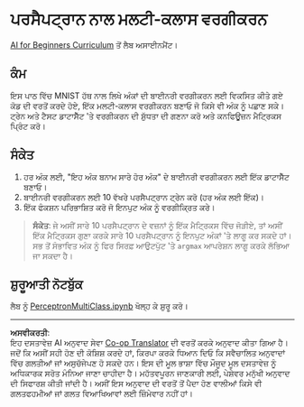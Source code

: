 <!--
CO_OP_TRANSLATOR_METADATA:
{
  "original_hash": "ba5d1eb353d20d3e7181066b3c424b99",
  "translation_date": "2025-08-29T06:53:08+00:00",
  "source_file": "lessons/3-NeuralNetworks/03-Perceptron/lab/README.md",
  "language_code": "pa"
}
-->
# ਪਰਸੈਪਟ੍ਰਾਨ ਨਾਲ ਮਲਟੀ-ਕਲਾਸ ਵਰਗੀਕਰਨ

[AI for Beginners Curriculum](https://github.com/microsoft/ai-for-beginners) ਤੋਂ ਲੈਬ ਅਸਾਈਨਮੈਂਟ।

## ਕੰਮ

ਇਸ ਪਾਠ ਵਿੱਚ MNIST ਹੱਥ ਨਾਲ ਲਿਖੇ ਅੰਕਾਂ ਦੀ ਬਾਈਨਰੀ ਵਰਗੀਕਰਨ ਲਈ ਵਿਕਸਿਤ ਕੀਤੇ ਗਏ ਕੋਡ ਦੀ ਵਰਤੋਂ ਕਰਦੇ ਹੋਏ, ਇੱਕ ਮਲਟੀ-ਕਲਾਸ ਵਰਗੀਕਰਨ ਬਣਾਓ ਜੋ ਕਿਸੇ ਵੀ ਅੰਕ ਨੂੰ ਪਛਾਣ ਸਕੇ। ਟ੍ਰੇਨ ਅਤੇ ਟੈਸਟ ਡਾਟਾਸੈੱਟ 'ਤੇ ਵਰਗੀਕਰਨ ਦੀ ਸ਼ੁੱਧਤਾ ਦੀ ਗਣਨਾ ਕਰੋ ਅਤੇ ਕਨਫਿਊਜ਼ਨ ਮੈਟ੍ਰਿਕਸ ਪ੍ਰਿੰਟ ਕਰੋ।

## ਸੰਕੇਤ

1. ਹਰ ਅੰਕ ਲਈ, "ਇਹ ਅੰਕ ਬਨਾਮ ਸਾਰੇ ਹੋਰ ਅੰਕ" ਦੇ ਬਾਈਨਰੀ ਵਰਗੀਕਰਨ ਲਈ ਇੱਕ ਡਾਟਾਸੈੱਟ ਬਣਾਓ।
1. ਬਾਈਨਰੀ ਵਰਗੀਕਰਨ ਲਈ 10 ਵੱਖਰੇ ਪਰਸੈਪਟ੍ਰਾਨ ਟ੍ਰੇਨ ਕਰੋ (ਹਰ ਅੰਕ ਲਈ ਇੱਕ)।
1. ਇੱਕ ਫੰਕਸ਼ਨ ਪਰਿਭਾਸ਼ਿਤ ਕਰੋ ਜੋ ਇਨਪੁਟ ਅੰਕ ਨੂੰ ਵਰਗੀਕ੍ਰਿਤ ਕਰੇ।

> **ਸੰਕੇਤ**: ਜੇ ਅਸੀਂ ਸਾਰੇ 10 ਪਰਸੈਪਟ੍ਰਾਨ ਦੇ ਵਜ਼ਨਾਂ ਨੂੰ ਇੱਕ ਮੈਟ੍ਰਿਕਸ ਵਿੱਚ ਜੋੜੀਏ, ਤਾਂ ਅਸੀਂ ਇੱਕ ਮੈਟ੍ਰਿਕਸ ਗੁਣਾ ਕਰਕੇ ਸਾਰੇ 10 ਪਰਸੈਪਟ੍ਰਾਨ ਨੂੰ ਇਨਪੁਟ ਅੰਕਾਂ 'ਤੇ ਲਾਗੂ ਕਰ ਸਕਦੇ ਹਾਂ। ਸਭ ਤੋਂ ਸੰਭਾਵਿਤ ਅੰਕ ਨੂੰ ਫਿਰ ਸਿਰਫ਼ ਆਉਟਪੁੱਟ 'ਤੇ `argmax` ਆਪਰੇਸ਼ਨ ਲਾਗੂ ਕਰਕੇ ਲੱਭਿਆ ਜਾ ਸਕਦਾ ਹੈ।

## ਸ਼ੁਰੂਆਤੀ ਨੋਟਬੁੱਕ

ਲੈਬ ਨੂੰ [PerceptronMultiClass.ipynb](PerceptronMultiClass.ipynb) ਖੋਲ੍ਹ ਕੇ ਸ਼ੁਰੂ ਕਰੋ।

---

**ਅਸਵੀਕਰਤੀ**:  
ਇਹ ਦਸਤਾਵੇਜ਼ AI ਅਨੁਵਾਦ ਸੇਵਾ [Co-op Translator](https://github.com/Azure/co-op-translator) ਦੀ ਵਰਤੋਂ ਕਰਕੇ ਅਨੁਵਾਦ ਕੀਤਾ ਗਿਆ ਹੈ। ਜਦੋਂ ਕਿ ਅਸੀਂ ਸਹੀ ਹੋਣ ਦੀ ਕੋਸ਼ਿਸ਼ ਕਰਦੇ ਹਾਂ, ਕਿਰਪਾ ਕਰਕੇ ਧਿਆਨ ਦਿਓ ਕਿ ਸਵੈਚਾਲਿਤ ਅਨੁਵਾਦਾਂ ਵਿੱਚ ਗਲਤੀਆਂ ਜਾਂ ਅਸੁਚੱਜੇਪਣ ਹੋ ਸਕਦੇ ਹਨ। ਇਸ ਦੀ ਮੂਲ ਭਾਸ਼ਾ ਵਿੱਚ ਮੌਜੂਦ ਮੂਲ ਦਸਤਾਵੇਜ਼ ਨੂੰ ਅਧਿਕਾਰਕ ਸਰੋਤ ਮੰਨਿਆ ਜਾਣਾ ਚਾਹੀਦਾ ਹੈ। ਮਹੱਤਵਪੂਰਨ ਜਾਣਕਾਰੀ ਲਈ, ਪੇਸ਼ੇਵਰ ਮਨੁੱਖੀ ਅਨੁਵਾਦ ਦੀ ਸਿਫਾਰਸ਼ ਕੀਤੀ ਜਾਂਦੀ ਹੈ। ਅਸੀਂ ਇਸ ਅਨੁਵਾਦ ਦੀ ਵਰਤੋਂ ਤੋਂ ਪੈਦਾ ਹੋਣ ਵਾਲੀਆਂ ਕਿਸੇ ਵੀ ਗਲਤਫਹਮੀਆਂ ਜਾਂ ਗਲਤ ਵਿਆਖਿਆਵਾਂ ਲਈ ਜ਼ਿੰਮੇਵਾਰ ਨਹੀਂ ਹਾਂ।